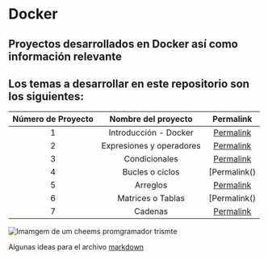 # Docker

## Proyectos desarrollados en Docker así como información relevante

## Los temas a desarrollar en este repositorio son los siguientes:

|Número de Proyecto|Nombre del proyecto|Permalink|
|:----------------:|:-----------------:|:-------:|
|    1    | Introducción - Docker |[Permalink]()|
|    2    | Expresiones y operadores |[Permalink]()|
|    3    | Condicionales |[Permalink]()|
|    4    | Bucles o ciclos |[Permalink()|
|    5    | Arreglos |[Permalink]()|
|    6    | Matrices o Tablas |[Permalink()|
|    7    | Cadenas |[Permalink]()|

![Imamgem de um cheems promgramador trismte](https://www.google.com/url?sa=i&url=https%3A%2F%2Fwww.reddit.com%2Fr%2FWebadas%2Fcomments%2Fjeqwwv%2Fcheems_motivador%2F&psig=AOvVaw09JFWju9uiWx01cg3NBnd7&ust=1665174356952000&source=images&cd=vfe&ved=0CAwQjRxqFwoTCLiQ9YG4zPoCFQAAAAAdAAAAABAI)

Algunas ideas para el archivo [markdown](https://github.com/jfasebook/SoyInformatico/blob/master/README.md)

